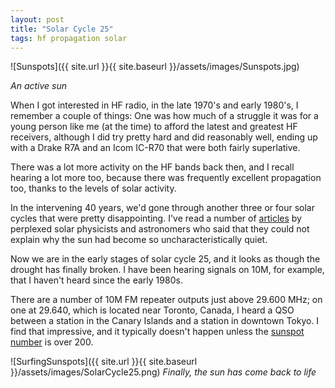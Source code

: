 ```yaml
---
layout: post
title: "Solar Cycle 25"
tags: hf propagation solar
---
```


![Sunspots]({{ site.url }}{{ site.baseurl }}/assets/images/Sunspots.jpg)

*An active sun*

When I got interested in HF radio, in the late 1970's and early
1980's, I remember a couple of things: One was how much of a struggle
it was for a young person like me (at the time) to afford the latest
and greatest HF receivers, although I did try pretty hard and did
reasonably well, ending up with a Drake R7A and an Icom IC-R70 that
were both fairly superlative.

There was a lot more activity on the HF bands back then, and I recall
hearing a lot more too, because there was frequently excellent
propagation too, thanks to the levels of solar activity.

In the intervening 40 years, we'd gone through another three or four
solar cycles that were pretty disappointing. I've read a number of
[articles](https://astronomy.com/magazine/2019/08/why-has-the-sun-gone-quiet)
by perplexed solar physicists and astronomers who said that they could
not explain why the sun had become so uncharacteristically quiet.

Now we are in the early stages of solar cycle 25, and it looks as
though the drought has finally broken. I have been hearing signals on
10M, for example, that I haven't heard since the early 1980s.

There are a number of 10M FM repeater outputs just above 29.600 MHz;
on one at 29.640, which is located near Toronto, Canada, I heard a QSO
between a station in the Canary Islands and a station in downtown
Tokyo.  I find that impressive, and it typically doesn't happen unless
the [sunspot
number](https://spaceweather.com/glossary/sunspotnumber.html) is over
200.

![SurfingSunspots]({{ site.url }}{{ site.baseurl }}/assets/images/SolarCycle25.png)
*Finally, the sun has come back to life*




